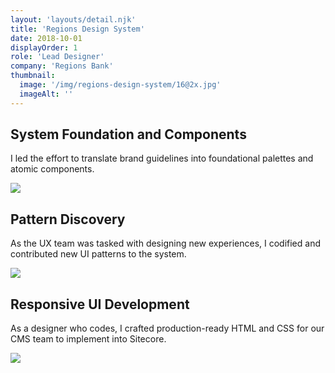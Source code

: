 ```yaml
---
layout: 'layouts/detail.njk'
title: 'Regions Design System'
date: 2018-10-01
displayOrder: 1
role: 'Lead Designer'
company: 'Regions Bank'
thumbnail:
  image: '/img/regions-design-system/16@2x.jpg'
  imageAlt: ''
---
```


## System Foundation and Components

I led the effort to translate brand guidelines into foundational palettes and atomic components.

![](/img/regions-design-system/16@2x.jpg)

## Pattern Discovery

As the UX team was tasked with designing new experiences, I codified and contributed new UI patterns to the system.

![](/img/regions-design-system/17@2x.jpg)

## Responsive UI Development

As a designer who codes, I crafted production-ready HTML and CSS for our CMS team to implement into Sitecore.

![](/img/regions-design-system/18@2x.jpg)
